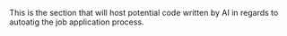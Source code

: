 This is the section that will host potential code written by AI in regards to autoatig the job application process.
